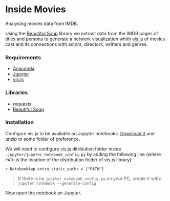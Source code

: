 # Inside Movies

Analysing movies data from IMDB.

Using the [Beautiful Soup] library we extract data from the IMDB pages of titles and persons to generate a network visualization whith [vis.js] of movies cast and its connections with actors, directors, writters and genres.

### Requirements
* [Anaconda]
* [Jupyter]
* [vis.js]

### Libraries
* requests
* [Beautiful Soup]

### Installation

Configure vis.js to be available on Jupyter notebooks. 
[Download it](https://github.com/almende/vis/archive/v4.20.0.zip) and unzip to some folder of preference.

We will need to configure vis.js ditribution folder inside `.jupyter/jupyter_notebook_config.py` by adding the following line (where `PATH` is the location of the distribution folder of vis.js library):

`c.NotebookApp.extra_static_paths = ["PATH"]`

> If there is no `jupyter_notebook_config.py` on your PC, create it with: `jupyter notebook --generate-config`

Now open the notebook on Jupyter.

   [Anaconda]: <https://www.continuum.io/downloads>
   [Jupyter]: <http://jupyter.org/>
   [vis.js]: <http://visjs.org/>
   [Beautiful Soup]: <https://www.crummy.com/software/BeautifulSoup/bs4/doc/>
